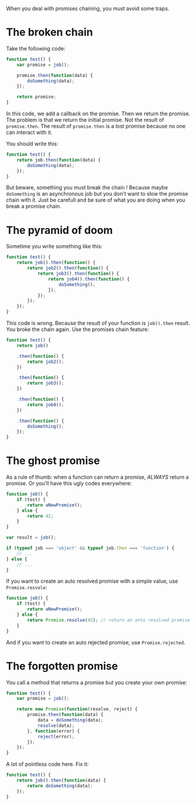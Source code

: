 When you deal with promises chaining, you must avoid some traps.

# The broken chain

Take the following code:

```javascript
function test() {
    var promise = job();

    promise.then(function(data) {
        doSomething(data);
    });

    return promise;
}
```

In this code, we add a callback on the promise. Then we return the promise. The problem is that we return the initial promise. Not the result of `promise.then`. The result of `promise.then` is a lost promise because no one can interact with it.

You should write this:

```javascript
function test() {
    return job.then(function(data) {
        doSomething(data);
    });
}
```

But beware, something you must break the chain ! Because maybe `doSomething` is an asynchronous job but you don't want to slow the promise chain with it. Just be carefull and be sure of what you are doing when you break a promise chain.

# The pyramid of doom

Sometime you write something like this:

```javascript
function test() {
    return job().then(function() {
        return job2().then(function() {
            return job3().then(function() {
                return job4().then(function() {
                    doSomething();
                });
            });
        });
    });
}
```

This code is wrong. Because the result of your function is `job().then` result. You broke the chain again. Use the promises chain feature:

```javascript
function test() {
    return job()

    .then(function() {
        return job2();
    })

    .then(function() {
        return job3();
    })

    .then(function() {
        return job4();
    })

    .then(function() {
        doSomething();
    });
}
```

# The ghost promise

As a rule of thumb: when a function can return a promise, *ALWAYS* return a promise. Or you'll have this ugly codes everywhere:

```javascript
function job() {
    if (test) {
        return aNewPromise();
    } else {
        return 42;
    }
}

var result = job();

if (typeof job === 'object' && typeof job.then === 'function') {
    // ...
} else {
    // ...
}
```

If you want to create an auto resolved promise with a simple value, use `Promise.resvole`:

```javascript
function job() {
    if (test) {
        return aNewPromise();
    } else {
        return Promise.resolve(42); // return an anto resolved promise with `42` in data.
    }
}
```

And if you want to create an auto rejected promise, use `Promise.rejected`.

# The forgotten promise

You call a method that returns a promise but you create your own promise:

```javascript
function test() {
    var promise = job();

    return new Promise(function(resolve, reject) {
        promise.then(function(data) {
            data = doSomething(data);
            resolve(data);
        }, function(error) {
            reject(error);
        });
    });
}
```

A lot of pointless code here. Fix it:

```javascript
function test() {
    return job().then(function(data) {
        return doSomething(data);
    });
}
```